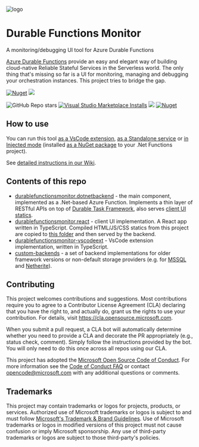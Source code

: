 ![logo](https://raw.githubusercontent.com/microsoft/DurableFunctionsMonitor/main/readme/screenshots/orchestrations2.png) 
# Durable Functions Monitor

A monitoring/debugging UI tool for Azure Durable Functions

[Azure Durable Functions](https://docs.microsoft.com/en-us/azure/azure-functions/durable/durable-functions-overview) provide an easy and elegant way of building cloud-native Reliable Stateful Services in the Serverless world. The only thing that's missing so far is a UI for monitoring, managing and debugging your orchestration instances. This project tries to bridge the gap.

[<img alt="Nuget" src="https://img.shields.io/nuget/v/DurableFunctionsMonitor.DotNetBackend?label=current%20version">](https://www.nuget.org/profiles/durablefunctionsmonitor)  <img src="https://dev.azure.com/kolepes/DurableFunctionsMonitor/_apis/build/status/microsoft.DurableFunctionsMonitor?branchName=main"/>


<img alt="GitHub Repo stars" src="https://img.shields.io/github/stars/microsoft/durablefunctionsmonitor?label=github%20stars"> [<img alt="Visual Studio Marketplace Installs" src="https://img.shields.io/visual-studio-marketplace/i/DurableFunctionsMonitor.DurableFunctionsMonitor?label=VsCode%20Extension%20Installs">](https://marketplace.visualstudio.com/items?itemName=DurableFunctionsMonitor.durablefunctionsmonitor) [<img src="https://img.shields.io/docker/pulls/scaletone/durablefunctionsmonitor"/>](https://hub.docker.com/r/scaletone/durablefunctionsmonitor) [<img alt="Nuget" src="https://img.shields.io/nuget/dt/DurableFunctionsMonitor.DotNetBackend?label=nuget%20downloads">](https://www.nuget.org/profiles/durablefunctionsmonitor)

## How to use

You can run this tool [as a VsCode extension](https://marketplace.visualstudio.com/items?itemName=DurableFunctionsMonitor.durablefunctionsmonitor), [as a Standalone service](https://github.com/microsoft/DurableFunctionsMonitor/wiki/How-to-run-DfMon-in-Standalone-mode) or [in Injected mode](https://github.com/microsoft/DurableFunctionsMonitor/blob/main/durablefunctionsmonitor.dotnetbackend/NUGET_README.md) (installed [as a NuGet package](https://www.nuget.org/profiles/durablefunctionsmonitor) to your .Net Functions project).

See [detailed instructions in our Wiki](https://github.com/microsoft/DurableFunctionsMonitor/wiki).

## Contents of this repo

* [durablefunctionsmonitor.dotnetbackend](https://github.com/microsoft/DurableFunctionsMonitor/tree/main/durablefunctionsmonitor.dotnetbackend) - the main component, implemented as a .Net-based Azure Function. Implements a thin layer of RESTful APIs on top of [Durable Task Framework](https://github.com/Azure/azure-functions-durable-extension), also serves [client UI statics](https://github.com/microsoft/DurableFunctionsMonitor/tree/main/durablefunctionsmonitor.react).
* [durablefunctionsmonitor.react](https://github.com/microsoft/DurableFunctionsMonitor/tree/main/durablefunctionsmonitor.react) - client UI implementation. A React app written in TypeScript. Compiled HTML/JS/CSS statics from this project are copied to [this folder](https://github.com/microsoft/DurableFunctionsMonitor/tree/main/durablefunctionsmonitor.dotnetbackend/DfmStatics) and then served by the backend.
* [durablefunctionsmonitor-vscodeext](https://github.com/microsoft/DurableFunctionsMonitor/tree/main/durablefunctionsmonitor-vscodeext) - VsCode extension implementation, written in TypeScript.
* [custom-backends](https://github.com/microsoft/DurableFunctionsMonitor/tree/main/custom-backends) - a set of backend implementations for older framework versions or non-default storage providers (e.g. for [MSSQL](https://github.com/microsoft/DurableFunctionsMonitor/tree/main/custom-backends/mssql) and [Netherite](https://github.com/microsoft/DurableFunctionsMonitor/tree/main/custom-backends/netherite)).

## Contributing

This project welcomes contributions and suggestions.  Most contributions require you to agree to a
Contributor License Agreement (CLA) declaring that you have the right to, and actually do, grant us
the rights to use your contribution. For details, visit https://cla.opensource.microsoft.com.

When you submit a pull request, a CLA bot will automatically determine whether you need to provide
a CLA and decorate the PR appropriately (e.g., status check, comment). Simply follow the instructions
provided by the bot. You will only need to do this once across all repos using our CLA.

This project has adopted the [Microsoft Open Source Code of Conduct](https://opensource.microsoft.com/codeofconduct/).
For more information see the [Code of Conduct FAQ](https://opensource.microsoft.com/codeofconduct/faq/) or
contact [opencode@microsoft.com](mailto:opencode@microsoft.com) with any additional questions or comments.

## Trademarks

This project may contain trademarks or logos for projects, products, or services. Authorized use of Microsoft 
trademarks or logos is subject to and must follow 
[Microsoft's Trademark & Brand Guidelines](https://www.microsoft.com/en-us/legal/intellectualproperty/trademarks/usage/general).
Use of Microsoft trademarks or logos in modified versions of this project must not cause confusion or imply Microsoft sponsorship.
Any use of third-party trademarks or logos are subject to those third-party's policies.
